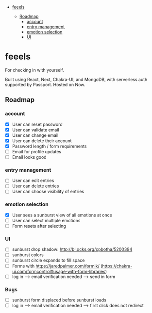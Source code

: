 - [feeels](#feeels)

  - [Roadmap](#roadmap)
    - [account](#account)
    - [entry management](#entry-management)
    - [emotion selection](#emotion-selection)
    - [UI](#ui)

# feeels

For checking in with yourself.

Built using React, Next, Chakra-UI, and MongoDB, with serverless auth supported by Passport. Hosted on Now.

## Roadmap

### account

- [x] User can reset password
- [x] User can validate email
- [x] User can change email
- [x] User can delete their account
- [x] Password length / form requirements
- [ ] Email for profile updates
- [ ] Email looks good

### entry management

- [ ] User can edit entries
- [ ] User can delete entries
- [ ] User can choose visibility of entries

### emotion selection

- [x] User sees a sunburst view of all emotions at once
- [ ] User can select multiple emotions
- [ ] Form resets after selecting

### UI

- [ ] sunburst drop shadow: http://bl.ocks.org/cpbotha/5200394
- [ ] sunburst colors
- [ ] sunburst circle expands to fill space
- [ ] Forms with https://jaredpalmer.com/formik/ (https://chakra-ui.com/formcontrol#usage-with-form-libraries)
- [ ] log in --> email verification needed --> send in form

### Bugs

- [ ] sunburst form displaced before sunburst loads
- [ ] log in --> email verification needed --> first click does not redirect
